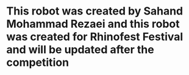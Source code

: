 
#

<h1>This robot was created by Sahand Mohammad Rezaei and this robot was created for Rhinofest Festival and will be updated after the competition</h1>

#
